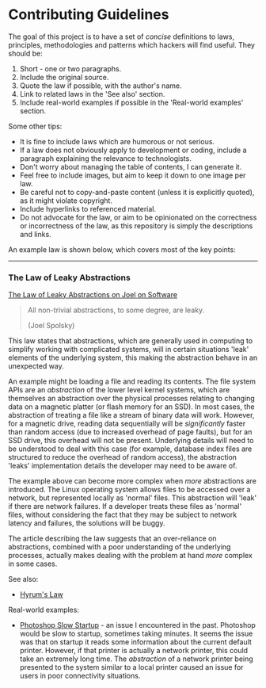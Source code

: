 # Contributing Guidelines

The goal of this project is to have a set of _concise_ definitions to laws, principles, methodologies and patterns which hackers will find useful. They should be:

1. Short - one or two paragraphs.
2. Include the original source.
3. Quote the law if possible, with the author's name.
4. Link to related laws in the 'See also' section.
5. Include real-world examples if possible in the 'Real-world examples' section.

Some other tips:

- It is fine to include laws which are humorous or not serious.
- If a law does not obviously apply to development or coding, include a paragraph explaining the relevance to technologists.
- Don't worry about managing the table of contents, I can generate it.
- Feel free to include images, but aim to keep it down to one image per law.
- Be careful not to copy-and-paste content (unless it is explicitly quoted), as it might violate copyright.
- Include hyperlinks to referenced material.
- Do not advocate for the law, or aim to be opinionated on the correctness or incorrectness of the law, as this repository is simply the descriptions and links.

An example law is shown below, which covers most of the key points:

---

### The Law of Leaky Abstractions

[The Law of Leaky Abstractions on Joel on Software](https://www.joelonsoftware.com/2002/11/11/the-law-of-leaky-abstractions/)

> All non-trivial abstractions, to some degree, are leaky.
>
> (Joel Spolsky)

This law states that abstractions, which are generally used in computing to simplify working with complicated systems, will in certain situations 'leak' elements of the underlying system, this making the abstraction behave in an unexpected way.

An example might be loading a file and reading its contents. The file system APIs are an _abstraction_ of the lower level kernel systems, which are themselves an abstraction over the physical processes relating to changing data on a magnetic platter (or flash memory for an SSD). In most cases, the abstraction of treating a file like a stream of binary data will work. However, for a magnetic drive, reading data sequentially will be *significantly* faster than random access (due to increased overhead of page faults), but for an SSD drive, this overhead will not be present. Underlying details will need to be understood to deal with this case (for example, database index files are structured to reduce the overhead of random access), the abstraction 'leaks' implementation details the developer may need to be aware of.

The example above can become more complex when _more_ abstractions are introduced. The Linux operating system allows files to be accessed over a network, but represented locally as 'normal' files. This abstraction will 'leak' if there are network failures. If a developer treats these files as 'normal' files, without considering the fact that they may be subject to network latency and failures, the solutions will be buggy.

The article describing the law suggests that an over-reliance on abstractions, combined with a poor understanding of the underlying processes, actually makes dealing with the problem at hand _more_ complex in some cases.

See also:

- [Hyrum's Law](#hyrums-law-the-law-of-implicit-interfaces)

Real-world examples:

- [Photoshop Slow Startup](https://forums.adobe.com/thread/376152) - an issue I encountered in the past. Photoshop would be slow to startup, sometimes taking minutes. It seems the issue was that on startup it reads some information about the current default printer. However, if that printer is actually a network printer, this could take an extremely long time. The _abstraction_ of a network printer being presented to the system similar to a local printer caused an issue for users in poor connectivity situations.
